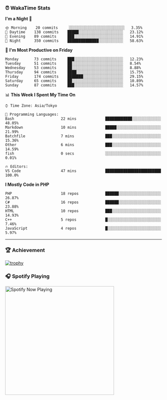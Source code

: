 ### ⏰ WakaTime Stats


<!--START_SECTION:waka-->
**I'm a Night 🦉** 

```text
🌞 Morning    20 commits     ░░░░░░░░░░░░░░░░░░░░░░░░░   3.35% 
🌆 Daytime    138 commits    █████░░░░░░░░░░░░░░░░░░░░   23.12% 
🌃 Evening    89 commits     ███░░░░░░░░░░░░░░░░░░░░░░   14.91% 
🌙 Night      350 commits    ██████████████░░░░░░░░░░░   58.63%

```
📅 **I'm Most Productive on Friday** 

```text
Monday       73 commits     ███░░░░░░░░░░░░░░░░░░░░░░   12.23% 
Tuesday      51 commits     ██░░░░░░░░░░░░░░░░░░░░░░░   8.54% 
Wednesday    53 commits     ██░░░░░░░░░░░░░░░░░░░░░░░   8.88% 
Thursday     94 commits     ████░░░░░░░░░░░░░░░░░░░░░   15.75% 
Friday       174 commits    ███████░░░░░░░░░░░░░░░░░░   29.15% 
Saturday     65 commits     ██░░░░░░░░░░░░░░░░░░░░░░░   10.89% 
Sunday       87 commits     ███░░░░░░░░░░░░░░░░░░░░░░   14.57%

```


📊 **This Week I Spent My Time On** 

```text
⌚︎ Time Zone: Asia/Tokyo

💬 Programming Languages: 
Bash                     22 mins             ████████████░░░░░░░░░░░░░   48.05% 
Markdown                 10 mins             █████░░░░░░░░░░░░░░░░░░░░   21.99% 
Batchfile                7 mins              ███░░░░░░░░░░░░░░░░░░░░░░   15.36% 
Other                    6 mins              ███░░░░░░░░░░░░░░░░░░░░░░   14.59% 
fish                     0 secs              ░░░░░░░░░░░░░░░░░░░░░░░░░   0.01%

🔥 Editors: 
VS Code                  47 mins             █████████████████████████   100.0%

```

**I Mostly Code in PHP** 

```text
PHP                      18 repos            ██████░░░░░░░░░░░░░░░░░░░   26.87% 
C#                       16 repos            ██████░░░░░░░░░░░░░░░░░░░   23.88% 
HTML                     10 repos            ███░░░░░░░░░░░░░░░░░░░░░░   14.93% 
C++                      5 repos             █░░░░░░░░░░░░░░░░░░░░░░░░   7.46% 
JavaScript               4 repos             █░░░░░░░░░░░░░░░░░░░░░░░░   5.97%

```



<!--END_SECTION:waka-->

---

### 🏆 Achievement

[![trophy](https://github-profile-trophy.vercel.app/?username=Slime-hatena&theme=flat&no-bg=true&no-frame=true&column=8)](https://github.com/ryo-ma/github-profile-trophy)

### 🎧 Spotify Playing

[<img src="https://spotify-now-playing-slime-hatena.vercel.app/api/spotify-playing" alt="Spotify Now Playing" width="350" />](https://open.spotify.com/user/slime_hatena)

<!--
**Slime-hatena/Slime-hatena** is a ✨ _special_ ✨ repository because its `README.md` (this file) appears on your GitHub profile.

Here are some ideas to get you started:

- 🔭 I’m currently working on ...
- 🌱 I’m currently learning ...
- 👯 I’m looking to collaborate on ...
- 🤔 I’m looking for help with ...
- 💬 Ask me about ...
- 📫 How to reach me: ...
- 😄 Pronouns: ...
- ⚡ Fun fact: ...
-->

